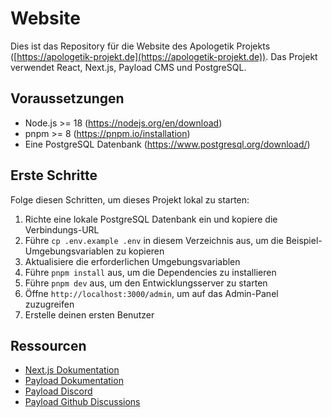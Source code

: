 # Website

Dies ist das Repository für die Website des Apologetik Projekts ([https://apologetik-projekt.de](https://apologetik-projekt.de)).
Das Projekt verwendet React, Next.js, Payload CMS und PostgreSQL.

## Voraussetzungen
- Node.js >= 18 (https://nodejs.org/en/download)
- pnpm >= 8 (https://pnpm.io/installation)
- Eine PostgreSQL Datenbank (https://www.postgresql.org/download/)

## Erste Schritte

Folge diesen Schritten, um dieses Projekt lokal zu starten:

1. Richte eine lokale PostgreSQL Datenbank ein und kopiere die Verbindungs-URL
2. Führe `cp .env.example .env` in diesem Verzeichnis aus, um die Beispiel-Umgebungsvariablen zu kopieren
3. Aktualisiere die erforderlichen Umgebungsvariablen
3. Führe `pnpm install` aus, um die Dependencies zu installieren
4. Führe `pnpm dev` aus, um den Entwicklungsserver zu starten
4. Öffne `http://localhost:3000/admin`, um auf das Admin-Panel zuzugreifen
5. Erstelle deinen ersten Benutzer


## Ressourcen
- [Next.js Dokumentation](https://nextjs.org/docs)
- [Payload Dokumentation](https://github.com/payloadcms/payload/discussions)
- [Payload Discord](https://discord.com/invite/payload)
- [Payload Github Discussions](https://github.com/payloadcms/payload/discussions)
